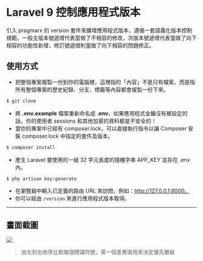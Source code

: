 # Laravel 9 控制應用程式版本

引入 pragmarx 的 version 套件來擴增應用程式版本，遵循一套語義化版本控制規範，一般主版本號遞增代表當做了不相容的修改，次版本號遞增代表當做了向下相容的功能性新增，修訂號遞增則當做了向下相容的問題修正。

## 使用方式
- 把整個專案複製一份到你的電腦裡，這裡指的「內容」不是只有檔案，而是指所有整個專案的歷史紀錄、分支、標籤等內容都會複製一份下來。
```sh
$ git clone
```
- 將 __.env.example__ 檔案重新命名成 __.env__，如果應用程式金鑰沒有被設定的話，你的使用者 sessions 和其他加密的資料都是不安全的！
- 當你的專案中已經有 composer.lock，可以直接執行指令以讓 Composer 安裝 composer.lock 中指定的套件及版本。
```sh
$ composer install
```
- 產生 Laravel 要使用的一組 32 字元長度的隨機字串 APP_KEY 並存在 .env 內。
```sh
$ php artisan key:generate
```
- 在瀏覽器中輸入已定義的路由 URL 來訪問，例如：http://127.0.0.1:8000。
- 你可以經由 `/version` 來進行應用程式版本取得。

----

## 畫面截圖
![](https://i.imgur.com/jcmmpXe.png)
> 由左到右依序比較每個標識符號，第一個差異值用來決定優先層級